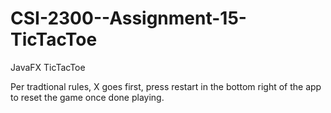 # CSI-2300--Assignment-15-TicTacToe
 JavaFX TicTacToe

 Per tradtional rules, X goes first, press restart in the bottom right of the app to reset the game once done playing.
